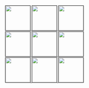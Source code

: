 <a href="https://tic-tac-toe-readme.rrobomonk.workers.dev/api/click?u=robo-monk&i=0&r=https%3A%2F%2Fgithub.com%2Frobo-monk%2F"> <img src="https://tic-tac-toe-readme.rrobomonk.workers.dev/api/cell.svg?u=robo-monk&i=0&r=https%3A%2F%2Fgithub.com%2Frobo-monk%2F" style='width: 80px; height: 80px; border: 1px solid black;'> </a> <a href="https://tic-tac-toe-readme.rrobomonk.workers.dev/api/click?u=robo-monk&i=1&r=https%3A%2F%2Fgithub.com%2Frobo-monk%2F"> <img src="https://tic-tac-toe-readme.rrobomonk.workers.dev/api/cell.svg?u=robo-monk&i=1&r=https%3A%2F%2Fgithub.com%2Frobo-monk%2F" style='width: 80px; height: 80px; border: 1px solid black;'> </a> <a href="https://tic-tac-toe-readme.rrobomonk.workers.dev/api/click?u=robo-monk&i=2&r=https%3A%2F%2Fgithub.com%2Frobo-monk%2F"> <img src="https://tic-tac-toe-readme.rrobomonk.workers.dev/api/cell.svg?u=robo-monk&i=2&r=https%3A%2F%2Fgithub.com%2Frobo-monk%2F" style='width: 80px; height: 80px; border: 1px solid black;'> </a> <br> <a href="https://tic-tac-toe-readme.rrobomonk.workers.dev/api/click?u=robo-monk&i=3&r=https%3A%2F%2Fgithub.com%2Frobo-monk%2F"> <img src="https://tic-tac-toe-readme.rrobomonk.workers.dev/api/cell.svg?u=robo-monk&i=3&r=https%3A%2F%2Fgithub.com%2Frobo-monk%2F" style='width: 80px; height: 80px; border: 1px solid black;'> </a> <a href="https://tic-tac-toe-readme.rrobomonk.workers.dev/api/click?u=robo-monk&i=4&r=https%3A%2F%2Fgithub.com%2Frobo-monk%2F"> <img src="https://tic-tac-toe-readme.rrobomonk.workers.dev/api/cell.svg?u=robo-monk&i=4&r=https%3A%2F%2Fgithub.com%2Frobo-monk%2F" style='width: 80px; height: 80px; border: 1px solid black;'> </a> <a href="https://tic-tac-toe-readme.rrobomonk.workers.dev/api/click?u=robo-monk&i=5&r=https%3A%2F%2Fgithub.com%2Frobo-monk%2F"> <img src="https://tic-tac-toe-readme.rrobomonk.workers.dev/api/cell.svg?u=robo-monk&i=5&r=https%3A%2F%2Fgithub.com%2Frobo-monk%2F" style='width: 80px; height: 80px; border: 1px solid black;'> </a> <br> <a href="https://tic-tac-toe-readme.rrobomonk.workers.dev/api/click?u=robo-monk&i=6&r=https%3A%2F%2Fgithub.com%2Frobo-monk%2F"> <img src="https://tic-tac-toe-readme.rrobomonk.workers.dev/api/cell.svg?u=robo-monk&i=6&r=https%3A%2F%2Fgithub.com%2Frobo-monk%2F" style='width: 80px; height: 80px; border: 1px solid black;'> </a> <a href="https://tic-tac-toe-readme.rrobomonk.workers.dev/api/click?u=robo-monk&i=7&r=https%3A%2F%2Fgithub.com%2Frobo-monk%2F"> <img src="https://tic-tac-toe-readme.rrobomonk.workers.dev/api/cell.svg?u=robo-monk&i=7&r=https%3A%2F%2Fgithub.com%2Frobo-monk%2F" style='width: 80px; height: 80px; border: 1px solid black;'> </a> <a href="https://tic-tac-toe-readme.rrobomonk.workers.dev/api/click?u=robo-monk&i=8&r=https%3A%2F%2Fgithub.com%2Frobo-monk%2F"> <img src="https://tic-tac-toe-readme.rrobomonk.workers.dev/api/cell.svg?u=robo-monk&i=8&r=https%3A%2F%2Fgithub.com%2Frobo-monk%2F" style='width: 80px; height: 80px; border: 1px solid black;'> </a>
